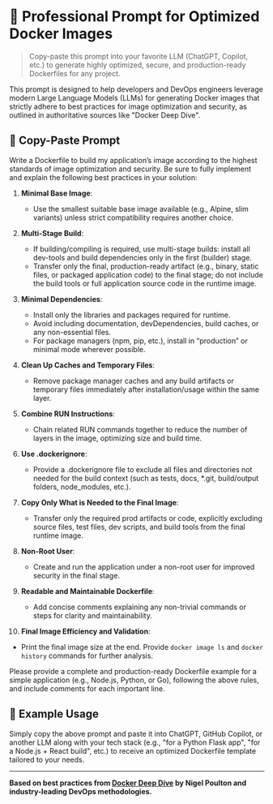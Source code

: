 # 🚀 Professional Prompt for Optimized Docker Images

> Copy-paste this prompt into your favorite LLM (ChatGPT, Copilot, etc.) to generate highly optimized, secure, and production-ready Dockerfiles for any project.

This prompt is designed to help developers and DevOps engineers leverage modern Large Language Models (LLMs) for generating Docker images that strictly adhere to best practices for image optimization and security, as outlined in authoritative sources like "Docker Deep Dive".

## 📝 Copy-Paste Prompt

Write a Dockerfile to build my application’s image according to the highest standards of image optimization and security. Be sure to fully implement and explain the following best practices in your solution:

1. **Minimal Base Image**:  
   - Use the smallest suitable base image available (e.g., Alpine, slim variants) unless strict compatibility requires another choice.

2. **Multi-Stage Build**:  
   - If building/compiling is required, use multi-stage builds: install all dev-tools and build dependencies only in the first (builder) stage.
   - Transfer only the final, production-ready artifact (e.g., binary, static files, or packaged application code) to the final stage; do not include the build tools or full application source code in the runtime image.

3. **Minimal Dependencies**:  
   - Install only the libraries and packages required for runtime.
   - Avoid including documentation, devDependencies, build caches, or any non-essential files.
   - For package managers (npm, pip, etc.), install in “production” or minimal mode wherever possible.

4. **Clean Up Caches and Temporary Files**:  
   - Remove package manager caches and any build artifacts or temporary files immediately after installation/usage within the same layer.

5. **Combine RUN Instructions**:  
   - Chain related RUN commands together to reduce the number of layers in the image, optimizing size and build time.

6. **Use .dockerignore**:  
   - Provide a .dockerignore file to exclude all files and directories not needed for the build context (such as tests, docs, *.git, build/output folders, node_modules, etc.).

7. **Copy Only What is Needed to the Final Image**:  
   - Transfer only the required prod artifacts or code, explicitly excluding source files, test files, dev scripts, and build tools from the final runtime image.

8. **Non-Root User**:  
   - Create and run the application under a non-root user for improved security in the final stage.

9. **Readable and Maintainable Dockerfile**:  
   - Add concise comments explaining any non-trivial commands or steps for clarity and maintainability.

10. **Final Image Efficiency and Validation**:  
   - Print the final image size at the end. Provide `docker image ls` and `docker history` commands for further analysis.

Please provide a complete and production-ready Dockerfile example for a simple application (e.g., Node.js, Python, or Go), following the above rules, and include comments for each important line.




## 🔰 Example Usage

Simply copy the above prompt and paste it into ChatGPT, GitHub Copilot, or another LLM along with your tech stack (e.g., "for a Python Flask app", "for a Node.js + React build", etc.) to receive an optimized Dockerfile template tailored to your needs.




---
**Based on best practices from [Docker Deep Dive]([https://www.nigelpoulton.com/books/](https://books.google.de/books?id=nBDIEAAAQBAJ&printsec=frontcover&source=gbs_atb&redir_esc=y#v=onepage&q&f=false)) by Nigel Poulton and industry-leading DevOps methodologies.**



